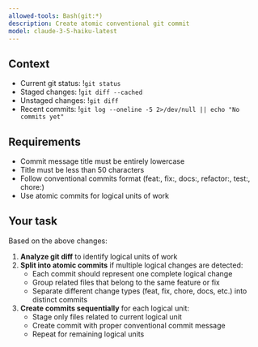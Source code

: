 ```yaml
---
allowed-tools: Bash(git:*)
description: Create atomic conventional git commit
model: claude-3-5-haiku-latest
---
```


## Context

- Current git status: !`git status`
- Staged changes: !`git diff --cached`
- Unstaged changes: !`git diff`
- Recent commits: !`git log --oneline -5 2>/dev/null || echo "No commits yet"`

## Requirements

- Commit message title must be entirely lowercase
- Title must be less than 50 characters
- Follow conventional commits format (feat:, fix:, docs:, refactor:, test:, chore:)
- Use atomic commits for logical units of work

## Your task

Based on the above changes:

1. **Analyze git diff** to identify logical units of work
2. **Split into atomic commits** if multiple logical changes are detected:
   - Each commit should represent one complete logical change
   - Group related files that belong to the same feature or fix
   - Separate different change types (feat, fix, chore, docs, etc.) into distinct commits
3. **Create commits sequentially** for each logical unit:
   - Stage only files related to current logical unit
   - Create commit with proper conventional commit message
   - Repeat for remaining logical units
